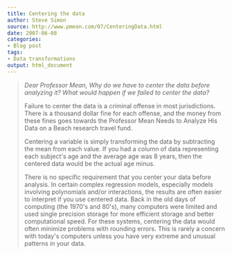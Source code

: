 ```yaml
---
title: Centering the data
author: Steve Simon
source: http://www.pmean.com/07/CenteringData.html
date: 2007-06-08
categories:
- Blog post
tags:
- Data transformations 
output: html_document
---
```

> *Dear Professor Mean, Why do we have to center the data before
> analyzing it? What would happen if we failed to center the data?*
>
> Failure to center the data is a criminal offense in most
> jurisdictions. There is a thousand dollar fine for each offense, and
> the money from these fines goes towards the Professor Mean Needs to
> Analyze His Data on a Beach research travel fund.
>
> Centering a variable is simply transforming the data by subtracting
> the mean from each value. If you had a column of data representing
> each subject\'s age and the average age was 8 years, then the centered
> data would be the actual age minus.
>
> There is no specific requirement that you center your data before
> analysis. In certain complex regression models, especially models
> involving polynomials and/or interactions, the results are often
> easier to interpret if you use centered data. Back in the old days of
> computing (the 1970\'s and 80\'s), many computers were limited and
> used single precision storage for more efficient storage and better
> computational speed. For these systems, centering the data would often
> minimize problems with rounding errors. This is rarely a concern with
> today\'s computers unless you have very extreme and unusual patterns
> in your data.
